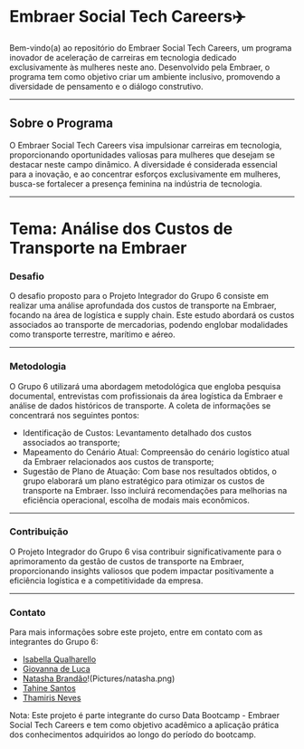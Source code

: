 # Embraer Social Tech Careers✈️

Bem-vindo(a) ao repositório do Embraer Social Tech Careers, um programa inovador de aceleração de carreiras em tecnologia dedicado exclusivamente às mulheres neste ano. Desenvolvido pela Embraer, o programa tem como objetivo criar um ambiente inclusivo, promovendo a diversidade de pensamento e o diálogo construtivo.

---
## Sobre o Programa

O Embraer Social Tech Careers visa impulsionar carreiras em tecnologia, proporcionando oportunidades valiosas para mulheres que desejam se destacar neste campo dinâmico. A diversidade é considerada essencial para a inovação, e ao concentrar esforços exclusivamente em mulheres, busca-se fortalecer a presença feminina na indústria de tecnologia.

---
# Tema: Análise dos Custos de Transporte na Embraer 

### Desafio 
O desafio proposto para o Projeto Integrador do Grupo 6 consiste em realizar uma análise aprofundada dos custos de transporte na Embraer, focando na área de logística e supply chain. Este estudo abordará os custos associados ao transporte de mercadorias, podendo englobar modalidades como transporte terrestre, marítimo e aéreo.

---
### Metodologia
O Grupo 6 utilizará uma abordagem metodológica que engloba pesquisa documental, entrevistas com profissionais da área logística da Embraer e análise de dados históricos de transporte. A coleta de informações se concentrará nos seguintes pontos:
 - Identificação de Custos: Levantamento detalhado dos custos associados ao transporte;
 - Mapeamento do Cenário Atual: Compreensão do cenário logístico atual da Embraer relacionados aos custos de transporte;
 - Sugestão de Plano de Atuação: Com base nos resultados obtidos, o grupo elaborará um plano estratégico para otimizar os custos de transporte na Embraer. Isso incluirá recomendações para melhorias na eficiência operacional, escolha de modais mais econômicos.
---
### Contribuição
 O Projeto Integrador do Grupo 6 visa contribuir significativamente para o aprimoramento da gestão de custos de transporte na Embraer, proporcionando insights valiosos que podem impactar positivamente a eficiência logística e a competitividade da empresa.

---

### Contato
Para mais informações sobre este projeto, entre em contato com as integrantes do Grupo 6:
 - [Isabella Qualharello](https://www.linkedin.com/in/isabella-qualharello)
 - [Giovanna de Luca](https://www.linkedin.com/in/giovannadelucasilva)
 - [Natasha Brandão](https://www.linkedin.com/in/natasha-brandão)!(Pictures/natasha.png)
 - [Tahine Santos](https://www.linkedin.com/in/tahinesantos)
 - [Thamiris Neves](https://www.linkedin.com/in/thamiris-neves)


Nota: Este projeto é parte integrante do curso Data Bootcamp - Embraer Social Tech Careers e tem como objetivo acadêmico a aplicação prática dos conhecimentos adquiridos ao longo do período do bootcamp.
